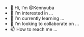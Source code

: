- 👋 Hi, I’m @Kennyuba
- 👀 I’m interested in ...
- 🌱 I’m currently learning ...
- 💞️ I’m looking to collaborate on ...
- 📫 How to reach me ...

<!---
Kennyuba/Kennyuba is a ✨ special ✨ repository because its `README.md` (this file) appears on your GitHub profile.
You can click the Preview link to take a look at your changes.
--->
